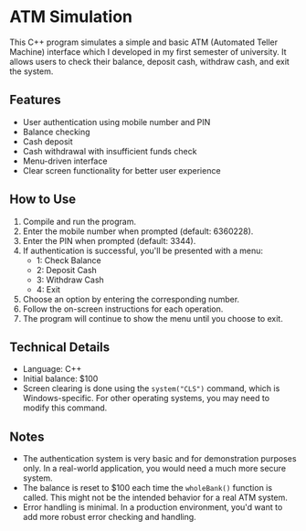 # ATM Simulation

This C++ program simulates a simple and basic ATM (Automated Teller Machine) interface which I developed in my first semester of university. It allows users to check their balance, deposit cash, withdraw cash, and exit the system.

## Features

- User authentication using mobile number and PIN
- Balance checking
- Cash deposit
- Cash withdrawal with insufficient funds check
- Menu-driven interface
- Clear screen functionality for better user experience

## How to Use

1. Compile and run the program.
2. Enter the mobile number when prompted (default: 6360228).
3. Enter the PIN when prompted (default: 3344).
4. If authentication is successful, you'll be presented with a menu:
   - 1: Check Balance
   - 2: Deposit Cash
   - 3: Withdraw Cash
   - 4: Exit
5. Choose an option by entering the corresponding number.
6. Follow the on-screen instructions for each operation.
7. The program will continue to show the menu until you choose to exit.

## Technical Details

- Language: C++
- Initial balance: $100
- Screen clearing is done using the `system("CLS")` command, which is Windows-specific. For other operating systems, you may need to modify this command.

## Notes

- The authentication system is very basic and for demonstration purposes only. In a real-world application, you would need a much more secure system.
- The balance is reset to $100 each time the `wholeBank()` function is called. This might not be the intended behavior for a real ATM system.
- Error handling is minimal. In a production environment, you'd want to add more robust error checking and handling.
